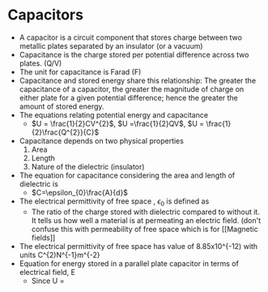 # Capacitors 

- A capacitor is a circuit component that stores charge between two metallic plates separated by an insulator (or a vacuum)
- Capacitance is the charge stored per potential difference across two plates. (Q/V)
- The unit for capacitance  is Farad (F)
- Capacitance and stored energy share this relationship: The greater the capacitance of a capacitor, the greater the magnitude of charge on either plate for a given potential difference; hence the greater the amount of stored energy. 
- The equations relating potential energy and capacitance
	- $U = \frac{1}{2}CV^{2}$, $U =\frac{1}{2}QV$, $U = \frac{1}{2}\frac{Q^{2}}{C}$
- Capacitance depends on two physical properties
	1. Area
	2. Length
	3. Nature of the dielectric (insulator)
- The equation for capacitance considering the area and length of dielectric is
	- $C=\epsilon_{0}\frac{A}{d}$
- The electrical permittivity of free space , $\epsilon_{0}$  is defined as 
	- The ratio of the charge stored with dielectric compared to without it. It tells us how well a material is at permeating an electric field. (don't confuse this with permeability of free space which is for [[Magnetic fields]]
- The electrical permittivity of free space has  value of 8.85x10^{-12) with units C^{2)N^{-1}m^{-2}
- Equation for energy stored in a parallel plate capacitor in terms of electrical field, E
	- Since U =